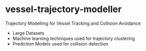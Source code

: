 # vessel-trajectory-modeller
Trajectory Modelling for Vessel Tracking and Collision Avoidance
- Large Datasets
- Machine learning techniques used for trajectory clustering 
- Prediction Models used for collision detection
